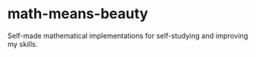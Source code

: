 # math-means-beauty
Self-made mathematical implementations for self-studying and improving my skills.
